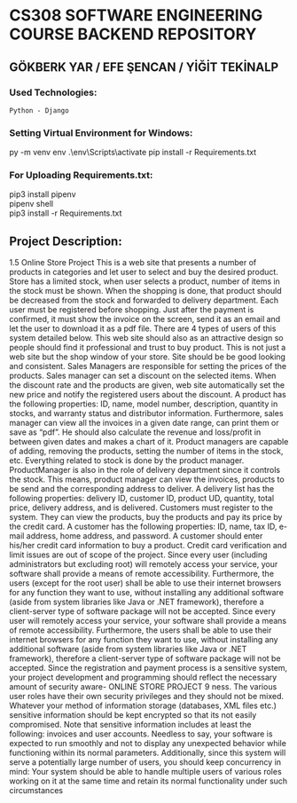 # CS308 SOFTWARE ENGINEERING COURSE BACKEND REPOSITORY

## GÖKBERK YAR / EFE ŞENCAN / YİĞİT TEKİNALP

### Used Technologies:

    Python - Django

### Setting Virtual Environment for Windows:

py -m venv env
.\env\Scripts\activate
pip install -r Requirements.txt

### For Uploading Requirements.txt:

pip3 install pipenv<br/>
pipenv shell<br/>
pip3 install -r Requirements.txt<br/>



## Project Description:

1.5 Online Store Project
    This is a web site that presents a number of products in categories and let user to select and buy the desired product. Store has a limited stock, when user selects a product, number of items in the stock must be shown. When the shopping is done, that product should be decreased from the stock and forwarded to delivery department. Each user must be registered before shopping. Just after the payment is confirmed, it must show the invoice on the screen, send it as an email and let the user to download it as a pdf file. There are 4 types of users of this system detailed below. This web site should also as an attractive design so people should find it professional and trust to buy product. This is not just a web site but the shop window of your store. Site should be be good looking and consistent.
    Sales Managers are responsible for setting the prices of the products. Sales manager can set a discount on the selected items. When the discount rate and the products are given, web site automatically set the new price and notify the registered
users about the discount. A product has the following properties: ID, name, model
number, description, quantity in stocks, and warranty status and distributor information. Furthermore, sales manager can view all the invoices in a given date range, can
print them or save as “pdf”. He should also calculate the revenue and loss/profit in
between given dates and makes a chart of it.
Product managers are capable of adding, removing the products, setting the number of items in the stock, etc. Everything related to stock is done by the product
manager. ProductManager is also in the role of delivery department since it controls
the stock. This means, product manager can view the invoices, products to be send
and the corresponding address to deliver. A delivery list has the following properties:
delivery ID, customer ID, product UD, quantity, total price, delivery address, and is
delivered.
Customers must register to the system. They can view the products, buy the
products and pay its price by the credit card. A customer has the following properties:
ID, name, tax ID, e-mail address, home address, and password. A customer should
enter his/her credit card information to buy a product. Credit card verification and
limit issues are out of scope of the project.
Since every user (including administrators but excluding root) will remotely access your service, your software shall provide a means of remote accessibility. Furthermore, the users (except for the root user) shall be able to use their internet
browsers for any function they want to use, without installing any additional software
(aside from system libraries like Java or .NET framework), therefore a client-server
type of software package will not be accepted.
Since every user will remotely access your service, your software shall provide
a means of remote accessibility. Furthermore, the users shall be able to use their
internet browsers for any function they want to use, without installing any additional software (aside from system libraries like Java or .NET framework), therefore
a client-server type of software package will not be accepted.
Since the registration and payment process is a sensitive system, your project development and programming should reflect the necessary amount of security aware-
ONLINE STORE PROJECT 9
ness. The various user roles have their own security privileges and they should not
be mixed. Whatever your method of information storage (databases, XML files etc.)
sensitive information should be kept encrypted so that its not easily compromised.
Note that sensitive information includes at least the following: invoices and user accounts. Needless to say, your software is expected to run smoothly and not to display
any unexpected behavior while functioning within its normal parameters. Additionally, since this system will serve a potentially large number of users, you should keep
concurrency in mind: Your system should be able to handle multiple users of various
roles working on it at the same time and retain its normal functionality under such
circumstances
